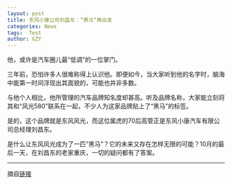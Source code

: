 ```yaml
---
layout: post
title: 东风小康公司刘昌东：“黑马”再出发
categories: News
tags:  Test
author: GZY
---
```


他，或许是汽车圈儿最“低调”的一位掌门。

三年前，恐怕许多人很难称得上认识他。即便如今，当大家听到他的名字时，脑海中能第一时间浮现出其面貌的，可能也并非多数。

与他个人相比，他所管理的汽车品牌知名度却甚高。听及品牌名称，大家能立刻将其和“风光580”联系在一起，不少人为这家品牌贴上了“黑马”的标签。

是的，这个品牌就是东风风光，而这位属虎的70后高管正是东风小康汽车有限公司总经理刘昌东。

是什么让东风风光成为了一匹“黑马”？它的未来又存在怎样无限的可能？10月的最后一天，在刘昌东的老家重庆，一切的疑问都有了答案。

*****

摘自[链接](http://auto.qq.com/cross/20181119/x9V4Tx55.html)